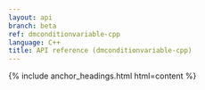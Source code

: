 ```yaml
---
layout: api
branch: beta
ref: dmconditionvariable-cpp
language: C++
title: API reference (dmconditionvariable-cpp)
---
```

{% include anchor_headings.html html=content %}